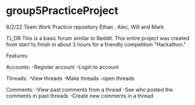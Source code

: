 # group5PracticeProject
6/2/22 Team Work Practice repository Ethan , Alec, Will and Mark


TL;DR
This is a basic forum similar to Reddit. 
This entire project was created from start to finish in about 3 hours for a friendly competition "Hackathon."


Features:

Accounts:
-Register account
-Login to account

Threads:
-View threads
-Make threads
-open threads

Comments:
-View past comments from a thread
-See who posted the comments in past threads
-Create new comments in a thread

